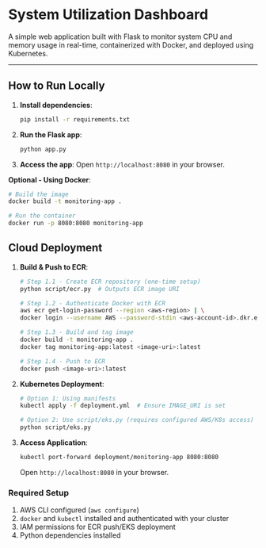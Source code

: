 # **System Utilization Dashboard**

A simple web application built with Flask to monitor system CPU and memory usage in real-time, containerized with Docker, and deployed using Kubernetes.

---

## **How to Run Locally**

1. **Install dependencies**:
   ```bash
   pip install -r requirements.txt
   ```

2. **Run the Flask app**:
   ```bash
   python app.py
   ```

3. **Access the app**: Open `http://localhost:8080` in your browser.

**Optional - Using Docker**:
```bash
# Build the image
docker build -t monitoring-app .

# Run the container
docker run -p 8080:8080 monitoring-app
```

## **Cloud Deployment**

1. **Build & Push to ECR**:
    ```bash
    # Step 1.1 - Create ECR repository (one-time setup)
    python script/ecr.py  # Outputs ECR image URI
    
    # Step 1.2 - Authenticate Docker with ECR
    aws ecr get-login-password --region <aws-region> | \
    docker login --username AWS --password-stdin <aws-account-id>.dkr.ecr.<region>.amazonaws.com
    
    # Step 1.3 - Build and tag image
    docker build -t monitoring-app .
    docker tag monitoring-app:latest <image-uri>:latest
    
    # Step 1.4 - Push to ECR
    docker push <image-uri>:latest
    ```

2. **Kubernetes Deployment**:
   ```bash
   # Option 1: Using manifests
   kubectl apply -f deployment.yml  # Ensure IMAGE_URI is set

   # Option 2: Use script/eks.py (requires configured AWS/K8s access)
   python script/eks.py
   ```

3. **Access Application**:
   ```bash
   kubectl port-forward deployment/monitoring-app 8080:8080
   ```
   Open `http://localhost:8080` in your browser.

### **Required Setup**
1. AWS CLI configured (`aws configure`)
2. `docker` and `kubectl` installed and authenticated with your cluster
3. IAM permissions for ECR push/EKS deployment
4. Python dependencies installed
